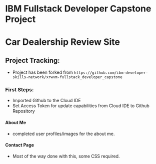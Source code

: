 # IBM Fullstack Developer Capstone Project
# Car Dealership Review Site

## Project Tracking:
  - Project has been forked from ` https://github.com/ibm-developer-skills-network/xrwvm-fullstack_developer_capstone `

### First Steps:
  - Imported Github to the Cloud IDE
  - Set Access Token for update capabilities from Cloud IDE to Github Repository

#### About Me 
 - completed user profiles/images for the about me.

#### Contact Page
 - Most of the way done with this, some CSS required.
